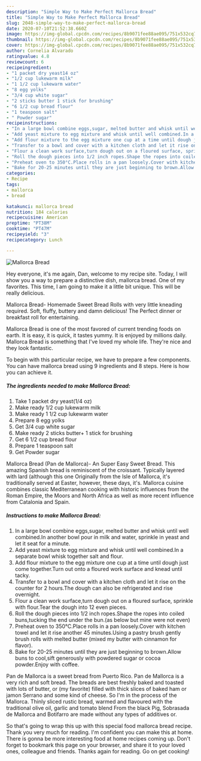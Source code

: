 ```yaml
---
description: "Simple Way to Make Perfect Mallorca Bread"
title: "Simple Way to Make Perfect Mallorca Bread"
slug: 2048-simple-way-to-make-perfect-mallorca-bread
date: 2020-07-10T21:52:38.660Z
image: https://img-global.cpcdn.com/recipes/8b9071fee88ae095/751x532cq70/mallorca-bread-recipe-main-photo.jpg
thumbnail: https://img-global.cpcdn.com/recipes/8b9071fee88ae095/751x532cq70/mallorca-bread-recipe-main-photo.jpg
cover: https://img-global.cpcdn.com/recipes/8b9071fee88ae095/751x532cq70/mallorca-bread-recipe-main-photo.jpg
author: Cornelia Alvarado
ratingvalue: 4.8
reviewcount: 6
recipeingredient:
- "1 packet dry yeast14 oz"
- "1/2 cup lukewarm milk"
- "1 1/2 cup lukewarm water"
- "8 egg yolks"
- "3/4 cup white sugar"
- "2 sticks butter 1 stick for brushing"
- "6 1/2 cup bread flour"
- "1 teaspoon salt"
- " Powder sugar"
recipeinstructions:
- "In a large bowl combine eggs,sugar, melted butter and whisk until well combined.In another bowl pour in milk and water, sprinkle in yeast and let it seat for a minute."
- "Add yeast mixture to egg mixture and whisk until well combined.In a separate bowl whisk together salt and flour."
- "Add flour mixture to the egg mixture one cup at a time until dough just come together.Turn out onto a floured work surface and knead until tacky."
- "Transfer to a bowl and cover with a kitchen cloth and let it rise on the counter for 2 hours.The dough can also be refrigerated and rise overnight."
- "Flour a clean work surface,turn dough out on a floured surface, sprinkle with flour.Tear the dough into 12 even pieces."
- "Roll the dough pieces into 1/2 inch ropes.Shape the ropes into coiled buns,tucking the end under the bun.(as below but mine were not even)"
- "Preheat oven to 350°C.Place rolls in a pan loosely.Cover with kitchen towel and let it rise another 45 minutes.Using a pastry brush gently brush rolls with melted butter (mixed my butter with cinnamon for flavor)."
- "Bake for 20-25 minutes until they are just beginning to brown.Allow buns to cool,sift generously with powdered sugar or cocoa powder.Enjoy with coffee."
categories:
- Recipe
tags:
- mallorca
- bread

katakunci: mallorca bread 
nutrition: 184 calories
recipecuisine: American
preptime: "PT38M"
cooktime: "PT47M"
recipeyield: "3"
recipecategory: Lunch

---
```



![Mallorca Bread](https://img-global.cpcdn.com/recipes/8b9071fee88ae095/751x532cq70/mallorca-bread-recipe-main-photo.jpg)

Hey everyone, it's me again, Dan, welcome to my recipe site. Today, I will show you a way to prepare a distinctive dish, mallorca bread. One of my favorites. This time, I am going to make it a little bit unique. This will be really delicious.

Mallorca Bread- Homemade Sweet Bread Rolls with very little kneading required. Soft, fluffy, buttery and damn delicious! The Perfect dinner or breakfast roll for entertaining.

Mallorca Bread is one of the most favored of current trending foods on earth. It is easy, it is quick, it tastes yummy. It is enjoyed by millions daily. Mallorca Bread is something that I've loved my whole life. They're nice and they look fantastic.


To begin with this particular recipe, we have to prepare a few components. You can have mallorca bread using 9 ingredients and 8 steps. Here is how you can achieve it.

<!--inarticleads1-->

##### The ingredients needed to make Mallorca Bread:

1. Take 1 packet dry yeast(1/4 oz)
1. Make ready 1/2 cup lukewarm milk
1. Make ready 1 1/2 cup lukewarm water
1. Prepare 8 egg yolks
1. Get 3/4 cup white sugar
1. Make ready 2 sticks butter+ 1 stick for brushing
1. Get 6 1/2 cup bread flour
1. Prepare 1 teaspoon salt
1. Get  Powder sugar


Mallorca Bread (Pan de Mallorca)- An Super Easy Sweet Bread. This amazing Spanish bread is reminiscent of the croissant. Typically layered with lard (although this one Originally from the Isle of Mallorca, it&#39;s traditionally served at Easter, however, these days, it&#39;s. Mallorca cuisine combines classic Mediterranean cooking with historic influences from the Roman Empire, the Moors and North Africa as well as more recent influence from Catalonia and Spain. 

<!--inarticleads2-->

##### Instructions to make Mallorca Bread:

1. In a large bowl combine eggs,sugar, melted butter and whisk until well combined.In another bowl pour in milk and water, sprinkle in yeast and let it seat for a minute.
1. Add yeast mixture to egg mixture and whisk until well combined.In a separate bowl whisk together salt and flour.
1. Add flour mixture to the egg mixture one cup at a time until dough just come together.Turn out onto a floured work surface and knead until tacky.
1. Transfer to a bowl and cover with a kitchen cloth and let it rise on the counter for 2 hours.The dough can also be refrigerated and rise overnight.
1. Flour a clean work surface,turn dough out on a floured surface, sprinkle with flour.Tear the dough into 12 even pieces.
1. Roll the dough pieces into 1/2 inch ropes.Shape the ropes into coiled buns,tucking the end under the bun.(as below but mine were not even)
1. Preheat oven to 350°C.Place rolls in a pan loosely.Cover with kitchen towel and let it rise another 45 minutes.Using a pastry brush gently brush rolls with melted butter (mixed my butter with cinnamon for flavor).
1. Bake for 20-25 minutes until they are just beginning to brown.Allow buns to cool,sift generously with powdered sugar or cocoa powder.Enjoy with coffee.


Pan de Mallorca is a sweet bread from Puerto Rico. Pan de Mallorca is a very rich and soft bread. The breads are best freshly baked and toasted with lots of butter, or (my favorite) filled with thick slices of baked ham or jamon Serrano and some kind of cheese. So I&#39;m in the process of the Mallorca. Thinly sliced rustic bread, warmed and flavoured with the traditional olive oil, garlic and tomato blend From the black Pig, Sobrasada de Mallorca and Botifarro are made without any types of additives or. 

So that's going to wrap this up with this special food mallorca bread recipe. Thank you very much for reading. I'm confident you can make this at home. There is gonna be more interesting food at home recipes coming up. Don't forget to bookmark this page on your browser, and share it to your loved ones, colleague and friends. Thanks again for reading. Go on get cooking!
